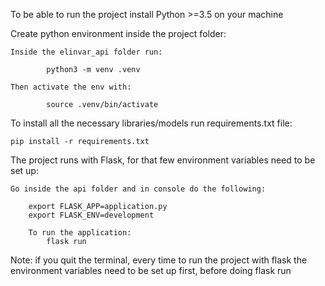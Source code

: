 

To be able to run the project install Python >=3.5 on your machine

Create python environment inside the project folder:

    Inside the elinvar_api folder run:

            python3 -m venv .venv

    Then activate the env with:

            source .venv/bin/activate

To install all the necessary libraries/models run requirements.txt file:

    pip install -r requirements.txt


The project runs with Flask, for that few environment variables need to be set up:

    Go inside the api folder and in console do the following:

        export FLASK_APP=application.py
        export FLASK_ENV=development

        To run the application:
            flask run

Note: if you quit the terminal, every time to run the project with flask the environment variables need to be set up first, before doing flask run







